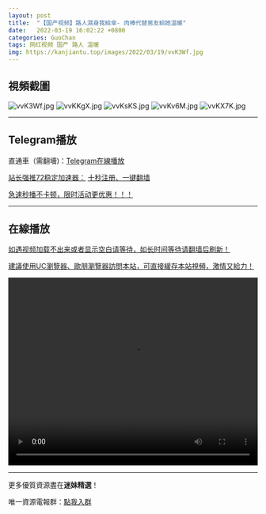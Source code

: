 ```yaml
---
layout: post
title:  "【国产视频】路人濕身我給傘- 肉棒代替男友給她溫暖"
date:   2022-03-19 16:02:22 +0800
categories: GuoChan
tags: 网红视频 国产 路人 溫暖
img: https://kanjiantu.top/images/2022/03/19/vvK3Wf.jpg
---
```



## 視頻截圖

![vvK3Wf.jpg](https://kanjiantu.top/images/2022/03/19/vvK3Wf.jpg)
![vvKKgX.jpg](https://kanjiantu.top/images/2022/03/19/vvKKgX.jpg)
![vvKsKS.jpg](https://kanjiantu.top/images/2022/03/19/vvKsKS.jpg)
![vvKv6M.jpg](https://kanjiantu.top/images/2022/03/19/vvKv6M.jpg)
![vvKX7K.jpg](https://kanjiantu.top/images/2022/03/19/vvKX7K.jpg)

* * *
## Telegram播放

直通車（需翻墻)：[Telegram在線播放](https://t.me/mimeijingxuan/210)

<u>站长强推72稳定加速器：</u> [十秒注册、一键翻墙](https://www.mimei.blog/skip/vpn.html)


<u>急速秒播不卡顿，限时活动更优惠！！！</u>
* * *
## 在線播放
<u>如遇视频加载不出来或者显示空白请等待，如长时间等待请翻墙后刷新！</u>

<u>建議使用UC瀏覽器、歐朋瀏覽器訪問本站，可直接緩存本站視頻，激情又給力！</u>
<center><video src="https://cdn.publer.io/uploads/tmp/1648497564-24441-0744-6761/a6fd4ed5c5040bc5c6ef860228f76de0.mp4" width="100%" height="380px" controls="controls"></video></center>


* * *
更多優質資源盡在**迷妹精選**！

唯一資源電報群：[點我入群](https://t.me/mimeijingxuan)


